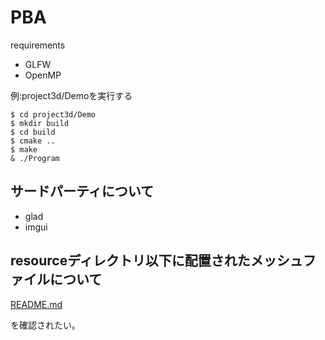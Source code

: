 # PBA

requirements
- GLFW
- OpenMP

例:project3d/Demoを実行する
```
$ cd project3d/Demo
$ mkdir build
$ cd build
$ cmake ..
$ make
& ./Program
```

## サードパーティについて

* glad
* imgui

## resourceディレクトリ以下に配置されたメッシュファイルについて

[README.md](/resource/README.md)

を確認されたい。

